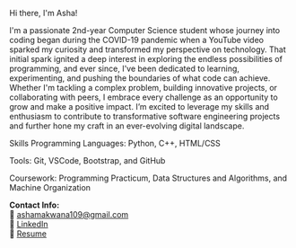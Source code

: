 Hi there, I'm Asha!

I'm a passionate 2nd-year Computer Science student whose journey into coding began during the COVID-19 pandemic 
when a YouTube video sparked my curiosity and transformed my perspective on technology. That initial spark ignited 
a deep interest in exploring the endless possibilities of programming, and ever since, I've been dedicated to learning, 
experimenting, and pushing the boundaries of what code can achieve. Whether I'm tackling a complex problem, building 
innovative projects, or collaborating with peers, I embrace every challenge as an opportunity to grow and make a positive 
impact. I’m excited to leverage my skills and enthusiasm to contribute to transformative software engineering projects and 
further hone my craft in an ever-evolving digital landscape.

Skills Programming Languages: Python, C++, HTML/CSS

Tools: Git, VSCode, Bootstrap, and GitHub

Coursework: Programming Practicum, Data Structures and Algorithms, and Machine Organization

**Contact Info:**  
📧 [ashamakwana109@gmail.com](mailto:ashamakwana109@gmail.com)  
🔗 [LinkedIn](https://www.linkedin.com/in/a-mak/)  
📄 [Resume](https://docs.google.com/document/d/1HwqLgztaNpZAAPexx7JnOPcay9n2PMqK/edit?usp=sharing)
<!---
ashamak11/ashamak11 is a ✨ special ✨ repository because its `README.md` (this file) appears on your GitHub profile.
You can click the Preview link to take a look at your changes.
--->
